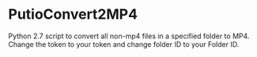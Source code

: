 # PutioConvert2MP4
Python 2.7 script to convert all non-mp4 files in a specified folder to MP4. Change the token to your token and change folder ID to your Folder ID.
